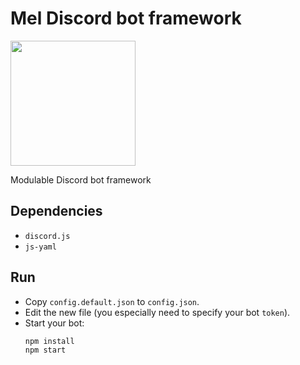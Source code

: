 # Mel Discord bot framework

<img src="https://discordapp.com/assets/e4923594e694a21542a489471ecffa50.svg" width="200" />

Modulable Discord bot framework

## Dependencies

- `discord.js`
- `js-yaml`

## Run

- Copy `config.default.json` to `config.json`.
- Edit the new file (you especially need to specify your bot `token`).
- Start your bot:
  ```
  npm install
  npm start
  ```
